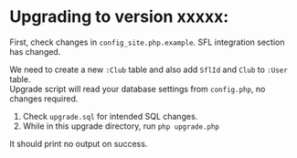 Upgrading to version xxxxx:
================================

First, check changes in `config_site.php.example`. SFL integration section has changed.

We need to create a new `:Club` table and also add `SflId` and `Club` to `:User` table.  
Upgrade script will read your database settings from `config.php`, no changes required.

1. Check `upgrade.sql` for intended SQL changes.
2. While in this upgrade directory, run `php upgrade.php`

It should print no output on success.
